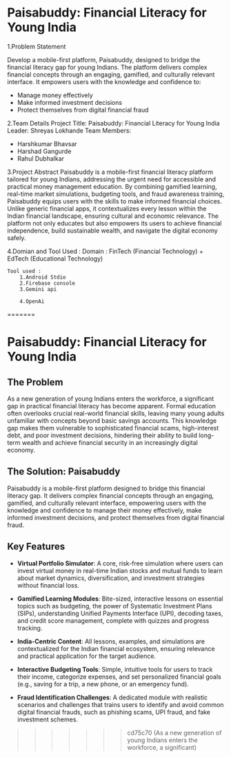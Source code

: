 # Paisabuddy: Financial Literacy for Young India

1.Problem Statement

Develop a mobile-first platform, Paisabuddy, designed to bridge the financial literacy gap for young Indians. The platform delivers complex financial concepts through an engaging, gamified, and culturally relevant interface. It empowers users with the knowledge and confidence to:
* Manage money effectively
* Make informed investment decisions
* Protect themselves from digital financial fraud

2.Team Details
Project Title: Paisabuddy: Financial Literacy for Young India
Leader: Shreyas Lokhande
Team Members:
  * Harshkumar Bhavsar
  * Harshad Gangurde
  * Rahul Dubhalkar

3.Project Abstract
Paisabuddy is a mobile-first financial literacy platform tailored for young Indians, addressing the urgent need for accessible and practical money management education. By combining gamified learning, real-time market simulations, budgeting tools, and fraud awareness training, Paisabuddy equips users with the skills to make informed financial choices. Unlike generic financial apps, it contextualizes every lesson within the Indian financial landscape, ensuring cultural and economic relevance. The platform not only educates but also empowers its users to achieve financial independence, build sustainable wealth, and navigate the digital economy safely.

4.Domian and Tool Used :
    Domain : 
        FinTech (Financial Technology) + EdTech (Educational Technology)

    Tool used :
        1.Android Stdio
        2.Firebase console
        3.Gemini api

        4.OpenAi

=======
# Paisabuddy: Financial Literacy for Young India

## The Problem

As a new generation of young Indians enters the workforce, a significant gap in practical financial literacy has become apparent. Formal education often overlooks crucial real-world financial skills, leaving many young adults unfamiliar with concepts beyond basic savings accounts. This knowledge gap makes them vulnerable to sophisticated financial scams, high-interest debt, and poor investment decisions, hindering their ability to build long-term wealth and achieve financial security in an increasingly digital economy.

## The Solution: Paisabuddy

Paisabuddy is a mobile-first platform designed to bridge this financial literacy gap. It delivers complex financial concepts through an engaging, gamified, and culturally relevant interface, empowering users with the knowledge and confidence to manage their money effectively, make informed investment decisions, and protect themselves from digital financial fraud.

## Key Features

- **Virtual Portfolio Simulator**: A core, risk-free simulation where users can invest virtual money in real-time Indian stocks and mutual funds to learn about market dynamics, diversification, and investment strategies without financial loss.

- **Gamified Learning Modules**: Bite-sized, interactive lessons on essential topics such as budgeting, the power of Systematic Investment Plans (SIPs), understanding Unified Payments Interface (UPI), decoding taxes, and credit score management, complete with quizzes and progress tracking.

- **India-Centric Content**: All lessons, examples, and simulations are contextualized for the Indian financial ecosystem, ensuring relevance and practical application for the target audience.

- **Interactive Budgeting Tools**: Simple, intuitive tools for users to track their income, categorize expenses, and set personalized financial goals (e.g., saving for a trip, a new phone, or an emergency fund).

- **Fraud Identification Challenges**: A dedicated module with realistic scenarios and challenges that trains users to identify and avoid common digital financial frauds, such as phishing scams, UPI fraud, and fake investment schemes.
>>>>>>> cd75c70 (As a new generation of young Indians enters the workforce, a significant)
